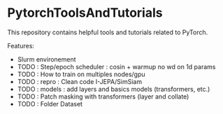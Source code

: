 # PytorchToolsAndTutorials

This repository contains helpful tools and tutorials related to PyTorch.

Features:  
- Slurm environement
- TODO : Step/epoch scheduler : cosin + warmup no wd on 1d params  
- TODO : How to train on multiples nodes/gpu
- TODO : repro : Clean code I-JEPA/SimSiam
- TODO : models : add layers and basics models (transformers, etc.)
- TODO : Patch masking with transformers (layer and collate)
- TODO : Folder Dataset